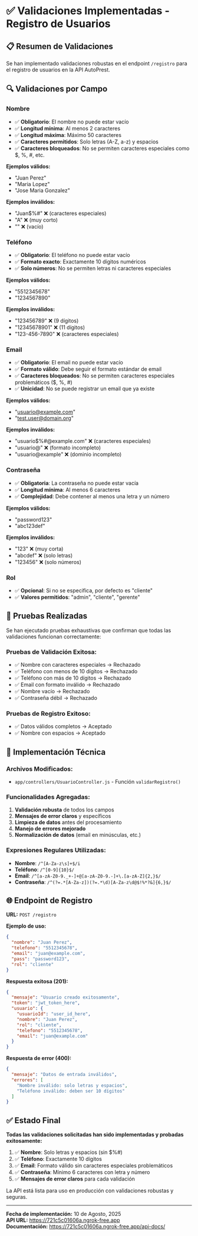 # ✅ Validaciones Implementadas - Registro de Usuarios

## 📋 Resumen de Validaciones

Se han implementado validaciones robustas en el endpoint `/registro` para el registro de usuarios en la API AutoPrest.

## 🔍 Validaciones por Campo

### **Nombre**
- ✅ **Obligatorio**: El nombre no puede estar vacío
- ✅ **Longitud mínima**: Al menos 2 caracteres
- ✅ **Longitud máxima**: Máximo 50 caracteres
- ✅ **Caracteres permitidos**: Solo letras (A-Z, a-z) y espacios
- ✅ **Caracteres bloqueados**: No se permiten caracteres especiales como $, %, #, etc.

**Ejemplos válidos:**
- "Juan Perez"
- "Maria Lopez"
- "Jose Maria Gonzalez"

**Ejemplos inválidos:**
- "Juan$%#" ❌ (caracteres especiales)
- "A" ❌ (muy corto)
- "" ❌ (vacío)

### **Teléfono**
- ✅ **Obligatorio**: El teléfono no puede estar vacío
- ✅ **Formato exacto**: Exactamente 10 dígitos numéricos
- ✅ **Solo números**: No se permiten letras ni caracteres especiales

**Ejemplos válidos:**
- "5512345678"
- "1234567890"

**Ejemplos inválidos:**
- "123456789" ❌ (9 dígitos)
- "12345678901" ❌ (11 dígitos)
- "123-456-7890" ❌ (caracteres especiales)

### **Email**
- ✅ **Obligatorio**: El email no puede estar vacío
- ✅ **Formato válido**: Debe seguir el formato estándar de email
- ✅ **Caracteres bloqueados**: No se permiten caracteres especiales problemáticos ($, %, #)
- ✅ **Unicidad**: No se puede registrar un email que ya existe

**Ejemplos válidos:**
- "usuario@example.com"
- "test.user@domain.org"

**Ejemplos inválidos:**
- "usuario$%#@example.com" ❌ (caracteres especiales)
- "usuario@" ❌ (formato incompleto)
- "usuario@example" ❌ (dominio incompleto)

### **Contraseña**
- ✅ **Obligatoria**: La contraseña no puede estar vacía
- ✅ **Longitud mínima**: Al menos 6 caracteres
- ✅ **Complejidad**: Debe contener al menos una letra y un número

**Ejemplos válidos:**
- "password123"
- "abc123def"

**Ejemplos inválidos:**
- "123" ❌ (muy corta)
- "abcdef" ❌ (solo letras)
- "123456" ❌ (solo números)

### **Rol**
- ✅ **Opcional**: Si no se especifica, por defecto es "cliente"
- ✅ **Valores permitidos**: "admin", "cliente", "gerente"

## 🧪 Pruebas Realizadas

Se han ejecutado pruebas exhaustivas que confirman que todas las validaciones funcionan correctamente:

### **Pruebas de Validación Exitosa:**
- ✅ Nombre con caracteres especiales → Rechazado
- ✅ Teléfono con menos de 10 dígitos → Rechazado
- ✅ Teléfono con más de 10 dígitos → Rechazado
- ✅ Email con formato inválido → Rechazado
- ✅ Nombre vacío → Rechazado
- ✅ Contraseña débil → Rechazado

### **Pruebas de Registro Exitoso:**
- ✅ Datos válidos completos → Aceptado
- ✅ Nombre con espacios → Aceptado

## 🔧 Implementación Técnica

### **Archivos Modificados:**
- `app/controllers/UsuarioController.js` - Función `validarRegistro()`

### **Funcionalidades Agregadas:**
1. **Validación robusta** de todos los campos
2. **Mensajes de error claros** y específicos
3. **Limpieza de datos** antes del procesamiento
4. **Manejo de errores mejorado**
5. **Normalización de datos** (email en minúsculas, etc.)

### **Expresiones Regulares Utilizadas:**
- **Nombre**: `/^[A-Za-z\s]+$/i`
- **Teléfono**: `/^[0-9]{10}$/`
- **Email**: `/^[a-zA-Z0-9._+-]+@[a-zA-Z0-9.-]+\.[a-zA-Z]{2,}$/`
- **Contraseña**: `/^(?=.*[A-Za-z])(?=.*\d)[A-Za-z\d@$!%*?&]{6,}$/`

## 🌐 Endpoint de Registro

**URL:** `POST /registro`

**Ejemplo de uso:**
```json
{
  "nombre": "Juan Perez",
  "telefono": "5512345678",
  "email": "juan@example.com",
  "pass": "password123",
  "rol": "cliente"
}
```

**Respuesta exitosa (201):**
```json
{
  "mensaje": "Usuario creado exitosamente",
  "token": "jwt_token_here",
  "usuario": {
    "usuarioId": "user_id_here",
    "nombre": "Juan Perez",
    "rol": "cliente",
    "telefono": "5512345678",
    "email": "juan@example.com"
  }
}
```

**Respuesta de error (400):**
```json
{
  "mensaje": "Datos de entrada inválidos",
  "errores": [
    "Nombre inválido: solo letras y espacios",
    "Teléfono inválido: deben ser 10 dígitos"
  ]
}
```

## ✅ Estado Final

**Todas las validaciones solicitadas han sido implementadas y probadas exitosamente:**

1. ✅ **Nombre**: Solo letras y espacios (sin $%#)
2. ✅ **Teléfono**: Exactamente 10 dígitos
3. ✅ **Email**: Formato válido sin caracteres especiales problemáticos
4. ✅ **Contraseña**: Mínimo 6 caracteres con letra y número
5. ✅ **Mensajes de error claros** para cada validación

La API está lista para uso en producción con validaciones robustas y seguras.

---

**Fecha de implementación:** 10 de Agosto, 2025  
**API URL:** https://721c5c01606a.ngrok-free.app  
**Documentación:** https://721c5c01606a.ngrok-free.app/api-docs/
